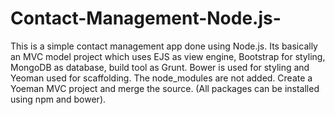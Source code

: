 # Contact-Management-Node.js-
This is a simple contact management app done using Node.js. 
Its basically an MVC model project which uses EJS as view engine, Bootstrap for styling, MongoDB as database, build tool as Grunt.
Bower is used for styling and Yeoman used for scaffolding. The node_modules are not added.
Create a Yoeman MVC project and merge the source. (All packages can be installed using npm and bower).
